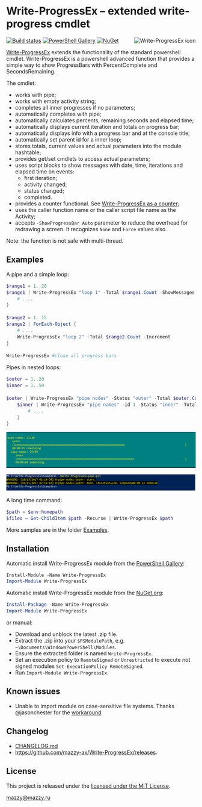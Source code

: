 # Write-ProgressEx &ndash; extended write-progress cmdlet

[project]:https://github.com/mazzy-ax/Write-ProgressEx
[license]:https://github.com/mazzy-ax/Write-ProgressEx/blob/master/LICENSE
[ps]:https://www.powershellgallery.com/packages/Write-ProgressEx
[nuget]:https://www.nuget.org/packages/Write-ProgressEx
[appveyor]:https://ci.appveyor.com/project/mazzy-ax/write-progressex

[![Build status](https://ci.appveyor.com/api/projects/status/5r91g2yxk74a46mi?svg=true)][appveyor]
[![PowerShell Gallery](https://img.shields.io/powershellgallery/dt/Write-ProgressEx.svg)][ps]
[![NuGet](https://buildstats.info/nuget/Write-ProgressEx)][nuget]
<img src="https://raw.githubusercontent.com/mazzy-ax/Write-ProgressEx/master/Media/Write-ProgressEx-icon.png" align="right" alt="Write-ProgressEx icon">

[Write-ProgressEx][project] extends the functionality of the standard powershell cmdlet. Write-ProgressEx is a powershell advanced function that provides a simple way to show ProgressBars with PercentComplete and SecondsRemaining.

The cmdlet:

* works with pipe;
* works with empty activity string;
* completes all inner progresses if no parameters;
* automatically completes with pipe;
* automatically calculates percents, remaining seconds and elapsed time;
* automatically displays current iteration and totals on progress bar;
* automatically displays info with a progress bar and at the console title;
* automatically set parent id for a inner loop;
* stores totals, current values and actual parameters into the module hashtable;
* provides get/set cmdlets to access actual parameters;
* uses script blocks to show messages with date, time, iterations and elapsed time on events:
  * first iteration;
  * activity changed;
  * status changed;
  * completed.
* provides a counter functional. See [Write-ProgressEx as a counter](Examples/Write-ProgressEx.counter.ps1);
* uses the caller function name or the caller script file name as the Activity;
* accepts `-ShowProgressBar Auto` parameter to reduce the overhead for redrawing a screen. It recognizes `None` and `Force` values also.

Note: the function is not safe with multi-thread.

## Examples

A pipe and a simple loop:

```powershell
$range1 = 1..20
$range1 | Write-ProgressEx "loop 1" -Total $range1.Count -ShowMessages | ForEach-Object {
    # ....
}

$range2 = 1..15
$range2 | ForEach-Object {
    # ....
    Write-ProgressEx "loop 2" -Total $range2.Count -Increment
}

Write-ProgressEx #close all progress bars
```

Pipes in nested loops:

```powershell
$outer = 1..20
$inner = 1..50

$outer | Write-ProgressEx "pipe nodes" -Status "outer" -Total $outer.Count -ShowMessages | ForEach-Object {
    $inner | Write-ProgressEx "pipe names" -id 1 -Status "inner" -Total $inner.Count | ForEach-Object {
        # ....
    }
}
```

![screenshot: Write-ProgressEx](Media/examples.pipe.png)

![screenshot: Result messages](Media/examples.messages.png)

A long time command:

```powershell
$path = $env:homepath
$files = Get-ChildItem $path -Recurse | Write-ProgressEx $path
```

More samples are in the folder [Examples](Examples).

## Installation

Automatic install Write-ProgressEx module from the [PowerShell Gallery][ps]:

```powershell
Install-Module -Name Write-ProgressEx
Import-Module Write-ProgressEx
```

Automatic install Write-ProgressEx module from the [NuGet.org][nuget]:

```powershell
Install-Package -Name Write-ProgressEx
Import-Module Write-ProgressEx
```

or manual:

* Download and unblock the latest .zip file.
* Extract the .zip into your `$PSModulePath`, e.g. `~\Documents\WindowsPowerShell\Modules`.
* Ensure the extracted folder is named `Write-ProgressEx`.
* Set an execution policy to `RemoteSigned` or `Unrestricted` to execute not signed modules `Set-ExecutionPolicy RemoteSigned`.
* Run `Import-Module Write-ProgressEx`.

## Known issues

* Unable to import module on case-sensitive file systems. Thanks @jasonchester for the [workaround](https://github.com/mazzy-ax/Write-ProgressEx/issues/5)

## Changelog

* [CHANGELOG.md](CHANGELOG.md)
* <https://github.com/mazzy-ax/Write-ProgressEx/releases>.

## License

This project is released under the [licensed under the MIT License][license].

mazzy@mazzy.ru